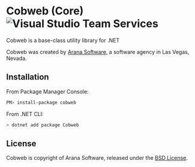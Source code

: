# Cobweb (Core) ![Visual Studio Team Services](https://aranasoft.visualstudio.com/_apis/public/build/definitions/e012ec23-f4c2-4d38-a0e0-133f48eb2542/2/badge?branchName=master&api-version=5.0-preview.2)

Cobweb is a base-class utility library for .NET

Cobweb was created by [Arana Software](https://www.aranasoft.com), a software agency in Las Vegas, Nevada.

## Installation

From Package Manager Console:

```bash
PM> install-package cobweb
```

From .NET CLI:

```bash
> dotnet add package Cobweb
```

## License

Cobweb is copyright of Arana Software, released under the [BSD License](http://opensource.org/licenses/BSD-3-Clause).
